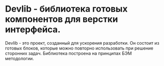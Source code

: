 # Devlib - библиотека готовых компонентов для верстки интерфейса.
Devlib - это проект, созданный для ускорения разработки. Он состоит из готовых блоков, которые можно повторно использовать при решение сторонних задач. Библиотека построена на принципах БЭМ методологии.
